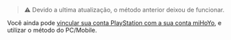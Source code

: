 > ⚠️ Devido a ultima atualização, o método anterior deixou de funcionar.

Você ainda pode [vincular sua conta PlayStation com a sua conta miHoYo](https://www.hoyolab.com/article/533197), e utilizar o método do PC/Mobile.
